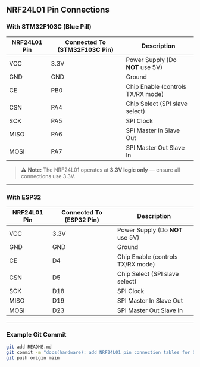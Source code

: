 ## NRF24L01 Pin Connections

### With STM32F103C (Blue Pill)

| NRF24L01 Pin | Connected To (STM32F103C Pin) | Description |
|--------------|-------------------------------|--------------|
| VCC          | 3.3V                          | Power Supply (Do **NOT** use 5V) |
| GND          | GND                           | Ground |
| CE           | PB0                           | Chip Enable (controls TX/RX mode) |
| CSN          | PA4                           | Chip Select (SPI slave select) |
| SCK          | PA5                           | SPI Clock |
| MISO         | PA6                           | SPI Master In Slave Out |
| MOSI         | PA7                           | SPI Master Out Slave In |

> ⚠️ **Note:** The NRF24L01 operates at **3.3V logic only** — ensure all connections use 3.3V.

---

### With ESP32

| NRF24L01 Pin | Connected To (ESP32 Pin) | Description |
|--------------|--------------------------|--------------|
| VCC          | 3.3V                     | Power Supply (Do **NOT** use 5V) |
| GND          | GND                      | Ground |
| CE           | D4                       | Chip Enable (controls TX/RX mode) |
| CSN          | D5                       | Chip Select (SPI slave select) |
| SCK          | D18                      | SPI Clock |
| MISO         | D19                      | SPI Master In Slave Out |
| MOSI         | D23                      | SPI Master Out Slave In |

-----


### Example Git Commit

```bash
git add README.md
git commit -m "docs(hardware): add NRF24L01 pin connection tables for STM32 and ESP32"
git push origin main
